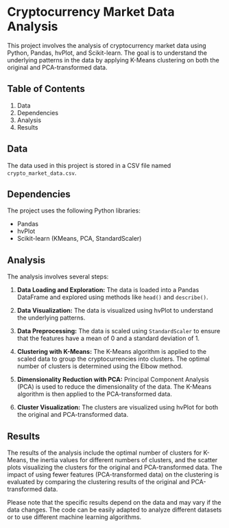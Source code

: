 # Cryptocurrency Market Data Analysis

This project involves the analysis of cryptocurrency market data using Python, Pandas, hvPlot, and Scikit-learn. The goal is to understand the underlying patterns in the data by applying K-Means clustering on both the original and PCA-transformed data.

## Table of Contents
1. Data
2. Dependencies
3. Analysis
4. Results

## Data
The data used in this project is stored in a CSV file named `crypto_market_data.csv`.

## Dependencies
The project uses the following Python libraries:
- Pandas
- hvPlot
- Scikit-learn (KMeans, PCA, StandardScaler)

## Analysis
The analysis involves several steps:

1. **Data Loading and Exploration:** The data is loaded into a Pandas DataFrame and explored using methods like `head()` and `describe()`. 

2. **Data Visualization:** The data is visualized using hvPlot to understand the underlying patterns.

3. **Data Preprocessing:** The data is scaled using `StandardScaler` to ensure that the features have a mean of 0 and a standard deviation of 1.

4. **Clustering with K-Means:** The K-Means algorithm is applied to the scaled data to group the cryptocurrencies into clusters. The optimal number of clusters is determined using the Elbow method.

5. **Dimensionality Reduction with PCA:** Principal Component Analysis (PCA) is used to reduce the dimensionality of the data. The K-Means algorithm is then applied to the PCA-transformed data.

6. **Cluster Visualization:** The clusters are visualized using hvPlot for both the original and PCA-transformed data.

## Results
The results of the analysis include the optimal number of clusters for K-Means, the inertia values for different numbers of clusters, and the scatter plots visualizing the clusters for the original and PCA-transformed data. The impact of using fewer features (PCA-transformed data) on the clustering is evaluated by comparing the clustering results of the original and PCA-transformed data.

Please note that the specific results depend on the data and may vary if the data changes. The code can be easily adapted to analyze different datasets or to use different machine learning algorithms.
